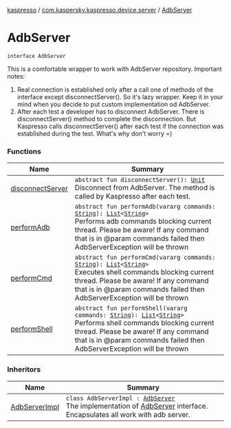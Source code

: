 [kaspresso](../../index.md) / [com.kaspersky.kaspresso.device.server](../index.md) / [AdbServer](./index.md)

# AdbServer

`interface AdbServer`

This is a comfortable wrapper to work with AdbServer repository.
Important notes:

1. Real connection is established only after a call one of methods of the interface except disconnectServer().
So it's lazy wrapper. Keep it in your mind when you decide to put custom implementation od AdbServer.
2. After each test a developer has to disconnect AdbServer. There is disconnectServer() method to complete the disconnection.
But Kaspresso calls disconnectServer() after each test if the connection was established during the test. What's why don't worry =)

### Functions

| Name | Summary |
|---|---|
| [disconnectServer](disconnect-server.md) | `abstract fun disconnectServer(): `[`Unit`](https://kotlinlang.org/api/latest/jvm/stdlib/kotlin/-unit/index.html)<br>Disconnect from AdbServer. The method is called by Kaspresso after each test. |
| [performAdb](perform-adb.md) | `abstract fun performAdb(vararg commands: `[`String`](https://kotlinlang.org/api/latest/jvm/stdlib/kotlin/-string/index.html)`): `[`List`](https://kotlinlang.org/api/latest/jvm/stdlib/kotlin.collections/-list/index.html)`<`[`String`](https://kotlinlang.org/api/latest/jvm/stdlib/kotlin/-string/index.html)`>`<br>Performs adb commands blocking current thread. Please be aware! If any command that is in @param commands failed then AdbServerException will be thrown |
| [performCmd](perform-cmd.md) | `abstract fun performCmd(vararg commands: `[`String`](https://kotlinlang.org/api/latest/jvm/stdlib/kotlin/-string/index.html)`): `[`List`](https://kotlinlang.org/api/latest/jvm/stdlib/kotlin.collections/-list/index.html)`<`[`String`](https://kotlinlang.org/api/latest/jvm/stdlib/kotlin/-string/index.html)`>`<br>Executes shell commands blocking current thread. Please be aware! If any command that is in @param commands failed then AdbServerException will be thrown |
| [performShell](perform-shell.md) | `abstract fun performShell(vararg commands: `[`String`](https://kotlinlang.org/api/latest/jvm/stdlib/kotlin/-string/index.html)`): `[`List`](https://kotlinlang.org/api/latest/jvm/stdlib/kotlin.collections/-list/index.html)`<`[`String`](https://kotlinlang.org/api/latest/jvm/stdlib/kotlin/-string/index.html)`>`<br>Performs shell commands blocking current thread. Please be aware! If any command that is in @param commands failed then AdbServerException will be thrown |

### Inheritors

| Name | Summary |
|---|---|
| [AdbServerImpl](../-adb-server-impl/index.md) | `class AdbServerImpl : `[`AdbServer`](./index.md)<br>The implementation of [AdbServer](./index.md) interface. Encapsulates all work with adb server. |
